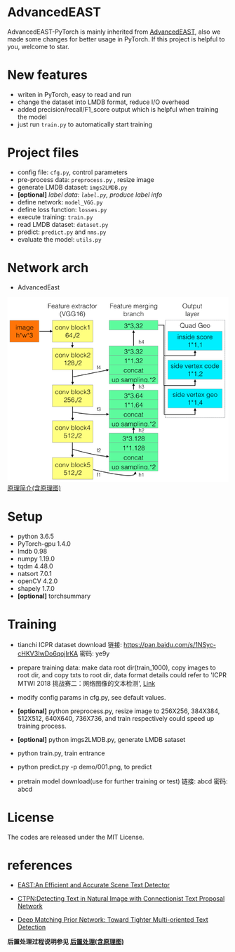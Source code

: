 # AdvancedEAST
AdvancedEAST-PyTorch is mainly inherited from
[AdvancedEAST](https://github.com/huoyijie/AdvancedEAST),
also we made some changes for better usage in PyTorch.
If this project is helpful to you, welcome to star.

# New features
* writen in PyTorch, easy to read and run
* change the dataset into LMDB format, reduce I/O overhead
* added precision/recall/F1_score output which is helpful when training the model
* just run `train.py` to automatically start training

# Project files
* config file: `cfg.py`, control parameters
* pre-process data: `preprocess.py` , resize image
* generate LMDB dataset: `imgs2LMDB.py`
* **[optional]** *label data: `label.py`, produce label info*
* define network: `model_VGG.py`
* define loss function: `losses.py`
* execute training: `train.py` 
* read LMDB dataset: `dataset.py`
* predict: `predict.py` and `nms.py`
* evaluate the model: `utils.py`

# Network arch
* AdvancedEast

![AdvancedEast network arch](image/AdvancedEast.network.png "AdvancedEast network arch")
[原理简介(含原理图)](https://huoyijie.cn/blog/9a37ea00-755f-11ea-98d3-6d733527e90f/play)

# Setup
* python 3.6.5
* PyTorch-gpu 1.4.0
* lmdb 0.98
* numpy 1.19.0
* tqdm 4.48.0
* natsort 7.0.1
* openCV 4.2.0
* shapely 1.7.0
* **[optional]** torchsummary

# Training
* tianchi ICPR dataset download
链接: https://pan.baidu.com/s/1NSyc-cHKV3IwDo6qojIrKA 密码: ye9y

* prepare training data: make data root dir(train_1000),
copy images to root dir, and copy txts to root dir, 
data format details could refer to 'ICPR MTWI 2018 挑战赛二：网络图像的文本检测', 
[Link](https://tianchi.aliyun.com/competition/introduction.htm?spm=5176.100066.0.0.3bcad780oQ9Ce4&raceId=231651)
* modify config params in cfg.py, see default values.
* **[optional]** python preprocess.py, resize image to 256X256, 384X384, 512X512, 640X640, 736X736, 
and train respectively could speed up training process.
* **[optional]** python imgs2LMDB.py, generate LMDB sataset
* python train.py, train entrance
* python predict.py -p demo/001.png, to predict
* pretrain model download(use for further training or test)
链接: abcd 密码: abcd

# License
The codes are released under the MIT License.

# references
* [EAST:An Efficient and Accurate Scene Text Detector](https://arxiv.org/abs/1704.03155v2)

* [CTPN:Detecting Text in Natural Image with Connectionist Text Proposal Network](https://arxiv.org/abs/1609.03605)

* [Deep Matching Prior Network: Toward Tighter Multi-oriented Text Detection](https://arxiv.org/abs/1703.01425)


**后置处理过程说明参见
[后置处理(含原理图)](https://huoyijie.cn/blog/82c8e470-7562-11ea-98d3-6d733527e90f/play)**
